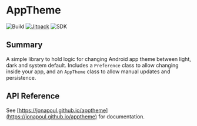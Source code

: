 # AppTheme

![Build](https://github.com/jonapoul/apptheme/actions/workflows/actions.yml/badge.svg)
[![Jitpack](https://jitpack.io/v/jonapoul/apptheme.svg)](https://jitpack.io/#jonapoul/apptheme)
![SDK](https://img.shields.io/badge/API-14%2B-brightgreen.svg?style=flat)

## Summary
A simple library to hold logic for changing Android app theme between light, dark and system default. Includes a `Preference` class to allow changing inside your app, and an `AppTheme` class to allow manual updates and persistence.

## API Reference
See [https://jonapoul.github.io/apptheme](https://jonapoul.github.io/apptheme) for documentation.
